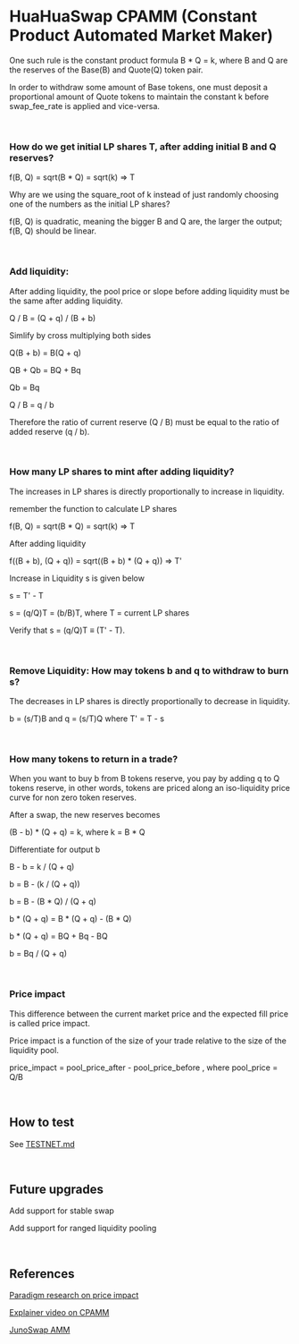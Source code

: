 # HuaHuaSwap CPAMM (Constant Product Automated Market Maker)

One such rule is the constant product formula B * Q = k, where B and Q are the reserves of the Base(B) and Quote(Q) token pair.

In order to withdraw some amount of Base tokens, one must deposit a proportional amount of Quote tokens to maintain the constant k before swap_fee_rate is applied and vice-versa.

&nbsp;

### How do we get initial LP shares T, after adding initial B and Q reserves?

f(B, Q) = sqrt(B * Q) = sqrt(k) => T

Why are we using the square_root of k
instead of just randomly choosing one of the numbers as the initial LP shares?

f(B, Q) is quadratic, meaning the bigger B and Q are, the larger the output; f(B, Q) should be linear.

&nbsp;

### Add liquidity: 

After adding liquidity, the pool price or slope before adding liquidity must be the same after adding liquidity.

Q / B = (Q + q) / (B + b)

Simlify by cross multiplying both sides

Q(B + b) = B(Q + q)

QB + Qb = BQ + Bq

Qb = Bq

Q / B = q / b

Therefore the ratio of current reserve (Q / B) must be equal to the ratio of added reserve (q / b).

&nbsp;

### How many LP shares to mint after adding liquidity?

The increases in LP shares is directly proportionally to increase in liquidity.

remember the function to calculate LP shares

f(B, Q) = sqrt(B * Q) = sqrt(k) => T

After adding liquidity

f((B + b), (Q + q)) = sqrt((B + b) * (Q + q)) => T'

Increase in Liquidity s is given below

s = T' - T

s = (q/Q)T = (b/B)T, where T = current LP shares

Verify that s = (q/Q)T ≡ (T' - T).

&nbsp;

### Remove Liquidity: How may tokens b and q to withdraw to burn s?

The decreases in LP shares is directly proportionally to decrease in liquidity.

b = (s/T)B and q = (s/T)Q where T' = T - s

&nbsp;

### How many tokens to return in a trade?

When you want to buy b from B tokens reserve, you pay by adding q to Q tokens reserve,
in other words, tokens are priced along an iso-liquidity price curve for non zero token reserves.

After a swap, the new reserves becomes

(B - b) * (Q + q) = k, where k = B * Q

Differentiate for output b

B - b = k / (Q + q)

b = B - (k / (Q + q))

b = B - (B * Q) / (Q + q)

b * (Q + q) = B * (Q + q) - (B * Q)

b * (Q + q) = BQ + Bq - BQ

b = Bq / (Q + q)

&nbsp;

### Price impact

This difference between the current market price and the expected fill price is called price impact.

Price impact is a function of
the size of your trade relative to the size of the liquidity pool.

price_impact = pool_price_after - pool_price_before , where pool_price = Q/B

&nbsp;

## How to test

See [TESTNET.md](https://github.com/ChihuahuaChain/Chiwawasm/blob/main/contracts/token-swap/TESTNET.md)

&nbsp;

## Future upgrades

Add support for stable swap

Add support for ranged liquidity pooling

&nbsp;

## References

[Paradigm research on price impact](https://research.paradigm.xyz/amm-price-impact#:~:text=One%20such%20rule%20is%20the,the%20constant%20k%20before%20fees)

[Explainer video on CPAMM](https://www.youtube.com/watch?v=QNPyFs8Wybk)

[JunoSwap AMM](https://junoswap.com/)